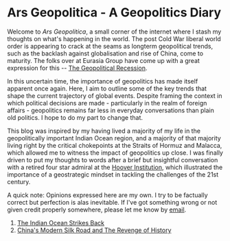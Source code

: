 ---
---
<!---
Text can be **bold**, _italic_, or ~~strikethrough~~.

[Link to another page](./another-page.html)

There should be whitespace between paragraphs.

There should be whitespace between paragraphs. We recommend including a README, or a file with information about your project.
--->
# Ars Geopolitica - A Geopolitics Diary 

Welcome to <em>Ars Geopolitica</em>, a small corner of the internet where I stash my thoughts on what's happening in the world. 
The post Cold War liberal world order is appearing to crack at the seams
as longterm geopolitical trends, such as the backlash against globalisation and rise of China, come to maturity. The folks over at Eurasia Group
have come up with a great expression for this -- [The Geopolitical Recession](https://www.eurasiagroup.net/issues/top-risks-2017). 

In this uncertain time, the importance of geopolitics has made itself apparent once again. Here, I aim to outline some of the key trends
that shape the current trajectory of global events. Despite framing the context in which political decisions are made - particularly in the realm of foreign affairs - geopolitics remains 
far less in everyday conversations than plain old politics. I hope to do my part to change that.  
 
This blog was inspired by my having lived a majority of my life in the geopolitically important Indian Ocean region, and a 
majority of that majority living right by the critical chokepoints at the Straits of Hormuz and Malacca, which allowed me to witness the impact of
geopolitics up close. I was finally driven to put my thoughts to words after a brief
but insightful conversation with a retired four star admiral at the [Hoover Institution](https://www.hoover.org/), which illustrated the importance of a geostrategic mindset
in tackling the challenges of the 21st century.  

A quick note: Opinions expressed here are my own. I try to be factually correct but perfection is alas inevitable. If I've got
something wrong or not given credit properly somewhere, please let me know by [email](mailto:joe_singh@hotmail.co.uk). 

1. [The Indian Ocean Strikes Back](./straits//post1/post_1.md)
2.  [China's Modern Silk Road and The Revenge of History](./straits/post2/post_2.md)
